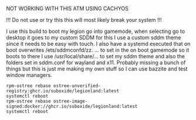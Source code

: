 NOT WORKING WITH THIS ATM USING CACHYOS

!!! Do not use or try this this will most likely break your system !!! 

I use this build to boot my legion go into gamemode, when selecting go to desktop it goes to my custom SDDM 
for this I use a custom sddm theme since it needs to be easy with touch.
I also have a systemd executed that on boot overwrites /ets/sddmconfd/zz. ... to set in the on boot gamemode so it boots to there
I use /usr/local/share/... to set my sddm theme and also the folders set in sddm.conf for wayland and x11.
Probably missing a bunch of things but this is just me making my own stuff so I can use bazzite and test window managers.

  ```
  rpm-ostree rebase ostree-unverified-registry:ghcr.io/suboxide/legionland:latest
  systemctl reboot
  rpm-ostree rebase ostree-image-signed:docker://ghcr.io/suboxide/legionland:latest
  systemctl reboot
  ```
